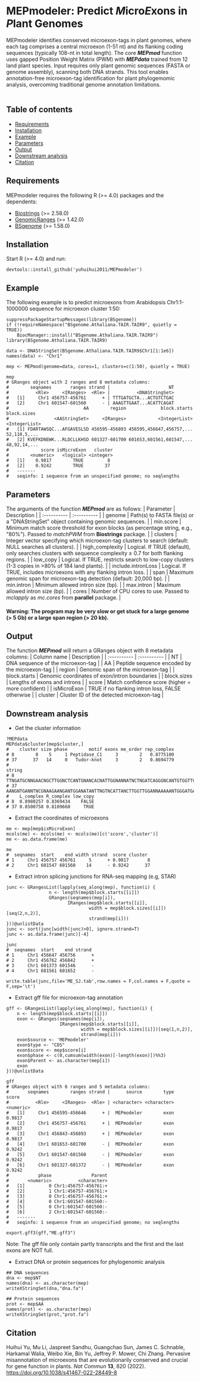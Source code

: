 # MEPmodeler: Predict <i>M</i>icro<i>E</i>xons in <i>P</i>lant Genomes

MEPmodeler identifies conserved microexon-tags in plant genomes, where each tag comprises a central microexon (1-51 nt) and its flanking coding sequences (typically 108-nt in total length). The core ***MEPmod*** function uses gapped Position Weight Matrix (PWM) with ***MEPdata*** trained from 12 land plant species. Input requires only plant genomic sequences (FASTA or genome assembly), scanning both DNA strands. This tool enables annotation-free microexon-tag identification for plant phylogemomic analysis, overcoming traditional genome annotation limitations.  
<br>

## Table of contents
- [Requirements](#requirements)
- [Installation](#installation)
- [Example](#example)
- [Parameters](#parameters)
- [Output](#output)
- [Downstream analysis](#downstream-analysis)
- [Citation](#citation)

## Requirements
MEPmodeler requires the following R (>= 4.0) packages and the dependents:
+ [Biostrings](https://bioconductor.org/packages/Biostrings) (>= 2.58.0)
+ [GenomicRanges](https://bioconductor.org/packages/GenomicRanges) (>= 1.42.0)
+ [BSgenome](https://bioconductor.org/packages/BSgenome) (>= 1.58.0)

## Installation
Start R (>= 4.0) and run:
```
devtools::install_github('yuhuihui2011/MEPmodeler')
```

## Example
The following example is to predict microexons from Arabidopsis Chr1:1-1000000 sequence
for microexon cluster 1:50: 
```{r}
suppressPackageStartupMessages(library(BSgenome))
if (!requireNamespace("BSgenome.Athaliana.TAIR.TAIR9", quietly = TRUE))
    BiocManager::install("BSgenome.Athaliana.TAIR.TAIR9")
library(BSgenome.Athaliana.TAIR.TAIR9)

data <- DNAStringSet(BSgenome.Athaliana.TAIR.TAIR9$Chr1[1:1e6])
names(data) <- "Chr1"

mep <- MEPmod(genome=data, cores=1, clusters=c(1:50), quietly = TRUE)

mep
# GRanges object with 2 ranges and 8 metadata columns:
#        seqnames       ranges strand |                      NT
#          <Rle>     <IRanges>  <Rle> |          <DNAStringSet>
#   [1]     Chr1 456757-456761      + | TTTGATGCTA...ACTGTCTGAC
#   [2]     Chr1 601547-601560      - | AAAGTTGAAT...ACATTCAGAT
#                            AA        region             block.starts   block.sizes
#                 <AAStringSet>     <IRanges>            <IntegerList> <IntegerList>
#   [1] FDARTAWSQC...AFGAVESLSD 456595-456893 456595,456647,456757,...  52,110,5,...
#   [2] KVEFKDNEWK...RLDCLLKHSD 601327-601700 601653,601561,601547,...  48,92,14,...
#            score isMicroExon   cluster
#        <numeric>   <logical> <integer>
#   [1]    0.9817        TRUE         8
#   [2]    0.9242        TRUE        37
#   -------
#   seqinfo: 1 sequence from an unspecified genome; no seqlengths

```

## Parameters
The arguments of the function ***MEPmod*** are as follows:
| Parameter  | Description  |
| :---------- | :---------- |
| genome      | Path(s) to FASTA file(s) or a "DNAStringSet" object containing genomic sequences.  |
| min.score   | Minimum match score threshold for exon blocks (as percentage string, e.g., "80%"). Passed to *matchPWM* from **Biostrings** package. |
| clusters    | Integer vector specifying which microexon-tag clusters to search (default: NULL searches all clusters). |
| high_complexity | Logical. If TRUE (default), only searches clusters with sequence complexity ≥ 0.7 for both flanking regions. |
| low_copy | Logical. If TRUE, restricts search to low-copy clusters (1-3 copies in >80% of 184 land plants). |
| include.intronLoss | Logical. If TRUE, includes microexons with any flanking intron loss. |
| span        | Maximum genomic span for microexon-tag detection (default: 20,000 bp). |
| min.intron  | Minimum allowed intron size (bp). |
| max.intron  | Maximum allowed intron size (bp). |
| cores       | Number of CPU cores to use. Passed to *mclapply* as *mc.cores* from **parallel** package. |
#### Warning: The program may be very slow or get stuck for a large genome (> 5 Gb) or a large span region (> 20 kb). 

## Output
The function ***MEPmod*** will return a GRanges object with 8 metadata columns:
| Column name  | Description |
| :---------- | :---------- |
| NT | DNA sequence of the microexon-tag |
| AA | Peptide sequence encoded by the microexon-tag |
| region | Genomic span of the microexon-tag |
| block.starts | Genomic coordinates of exon/intron boundaries |
| block.sizes | Lengths of exons and introns |
| score | Match confidence score (higher = more confident) |
| isMicroExon | TRUE if no flanking intron loss, FALSE otherwise |
| cluster | Cluster ID of the detected microexon-tag |

## Downstream analysis
+ Get the cluster information
```
?MEPdata
MEPdata$cluster[mep$cluster,]
#    cluster size phase        motif exons me_order rep_complex
# 8        8    5     1 Peptidase_C1     3        2   0.8775100
# 37      37   14     0   Tudor-knot     3        2   0.8694779
#                                                                                                          string
# 8  TTNGATGCNNGAACNGCTTGGNCTCANTGNANCACNATTGGNANNATNCTNGATCAGGGNCANTGTGGTTCTTGNTGGGCNTTTGGTGCTGTNGANTCACTNTCNGAT
# 37 AANGNTGANNTNCGNAAGAANGANTGGANATANTTNGTNCATTANCTTGGTTGGANNAAAAANTGGGATGAATGGGTNGGNNNNGANCGNNTGNTGAANNNNACTGAN
#    L_complex R_complex low_copy
# 8  0.8980257 0.8369434    FALSE
# 37 0.8500758 0.8109660     TRUE
```


+ Extract the coordinates of microexons
```
me <- mep[mep$isMicroExon]
mcols(me) <- mcols(me) <- mcols(me)[c('score','cluster')]
me <- as.data.frame(me)

me
#  seqnames  start    end width strand  score cluster
# 1     Chr1 456757 456761     5      + 0.9817       8
# 2     Chr1 601547 601560    14      - 0.9242      37
```

+ Extract intron splicing junctions for RNA-seq mapping (e.g, STAR)
```
junc <- GRangesList(lapply(seq_along(mep), function(i) {
                n <- length(mep$block.starts[[i]])
                GRanges(seqnames(mep[i]),
                       IRanges(mep$block.starts[[i]],
                               width = mep$block.sizes[[i]])[seq(2,n,2)],
                               strand(mep[i]))
}))@unlistData
junc <- sort(junc[width(junc)>0], ignore.strand=T)
junc <- as.data.frame(junc)[-4]

junc
#  seqnames  start    end strand
# 1     Chr1 456647 456756      +
# 2     Chr1 456762 456842      +
# 3     Chr1 601373 601546      -
# 4     Chr1 601561 601652      -

write.table(junc,file='ME_SJ.tab',row.names = F,col.names = F,quote = F,sep='\t')
```

+ Extract gff file for microexon-tag annotation
```
gff <- GRangesList(lapply(seq_along(mep), function(i) {
    n <- length(mep$block.starts[[i]])
    exon <- GRanges(seqnames(mep[i]),
                    IRanges(mep$block.starts[[i]],
                            width = mep$block.sizes[[i]])[seq(1,n,2)],
                            strand(mep[i]))
    exon$source <- 'MEPmodeler'
    exon$type <- "CDS"
    exon$score <- mep$score[i]
    exon$phase <- c(0,cumsum(width(exon)[-length(exon)])%%3)
    exon$Parent <- as.character(mep[i])
    exon
}))@unlistData

gff
# GRanges object with 6 ranges and 5 metadata columns:
#       seqnames        ranges strand |      source        type     score
#          <Rle>     <IRanges>  <Rle> | <character> <character> <numeric>
#   [1]     Chr1 456595-456646      + |  MEPmodeler        exon    0.9817
#   [2]     Chr1 456757-456761      + |  MEPmodeler        exon    0.9817
#   [3]     Chr1 456843-456893      + |  MEPmodeler        exon    0.9817
#   [4]     Chr1 601653-601700      - |  MEPmodeler        exon    0.9242
#   [5]     Chr1 601547-601560      - |  MEPmodeler        exon    0.9242
#   [6]     Chr1 601327-601372      - |  MEPmodeler        exon    0.9242
#           phase               Parent
#       <numeric>          <character>
#   [1]         0 Chr1:456757-456761:+
#   [2]         1 Chr1:456757-456761:+
#   [3]         0 Chr1:456757-456761:+
#   [4]         0 Chr1:601547-601560:-
#   [5]         0 Chr1:601547-601560:-
#   [6]         2 Chr1:601547-601560:-
#   -------
#   seqinfo: 1 sequence from an unspecified genome; no seqlengths

export.gff3(gff,"ME.gff3")
```
Note: The gff file only contain partly transcripts and the first and the last exons are NOT full.


+ Extract DNA or protein sequences for phylogenomic analysis
```
## DNA sequences
dna <- mep$NT 
names(dna) <- as.character(mep)
writeXStringSet(dna,"dna.fa")

## Protein sequences
prot <- mep$AA
names(prot) <- as.character(mep)
writeXStringSet(prot,"prot.fa")
```
## Citation
Huihui Yu, Mu Li, Jaspreet Sandhu, Guangchao Sun, James C. Schnable, Harkamal Walia, Weibo Xie, Bin Yu, Jeffrey P. Mower, Chi Zhang. Pervasive misannotation of microexons that are evolutionarily conserved and crucial for gene function in plants. *Nat Commun* **13**, 820 (2022). https://doi.org/10.1038/s41467-022-28449-8
